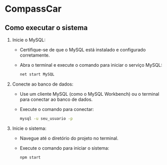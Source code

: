 # CompassCar

## Como executar o sistema

1. Inicie o MySQL:
   - Certifique-se de que o MySQL está instalado e configurado corretamente.
   - Abra o terminal e execute o comando para iniciar o serviço MySQL:
  
     ```sh
     net start MySQL
     ```

2. Conecte ao banco de dados:
   - Use um cliente MySQL (como o MySQL Workbench) ou o terminal para conectar ao banco de dados.
   - Execute o comando para conectar:
  
     ```sh
     mysql -u seu_usuario -p
     ```

3. Inicie o sistema:
   - Navegue até o diretório do projeto no terminal.
   - Execute o comando para iniciar o sistema:
     
     ```sh
     npm start
     ```
